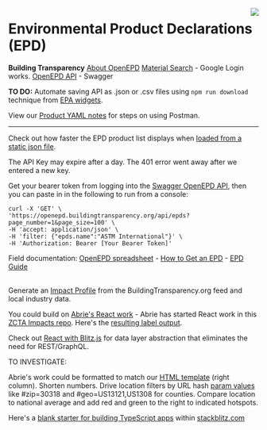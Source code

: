 <a href="https://www.buildingtransparency.org" target="bt"><img style="float:right" src="https://www.buildingtransparency.org/static/assets/svg/logo.svg"></a>

<h1 id="pageTitle"><span class="ziptext"></span> Environmental Product Declarations (EPD)</h1>

**Building Transparency**
[About OpenEPD](https://www.buildingtransparency.org/programs/openepd/)
[Material Search](https://buildingtransparency.org/ec3/material-search) - Google Login works. 
[OpenEPD API](https://openepd.buildingtransparency.org/) - Swagger


<b>TO DO:</b> Automate saving API as .json or .csv files using <code>npm run download</code> technique from <a href="../../charts/">EPA widgets</a>.<br>

View our [Product YAML notes](../product/) for steps on using Postman.  

<div class="local" style="display:none">
Loren has a desktop swagger file which might compliment the YAML notes. Coordinate with Loren to debug below.<br><br>
</div>

<hr>

Check out how faster the EPD product list displays when <a href="../../../community/resources/diffbot/#feed=epd">loaded from a static json file</a>. 

The API Key may expire after a day. The 401 error went away after we entered a new key.

 
<!--
<a href="../../products/#show=openepd">View Feed on Map</a> (allow 8 seconds) - also now 401 (Unauthorized) 
-->



<!--
By using a static json file, we'll load 30,000+ records (775K) in a quarter of a second, similar to the <a href="https://publictreemap.org">Santa Monica tree inventory</a>.
-->

Get your bearer token from logging into the <a href="https://openepd.buildingtransparency.org/#/epds/get_epds_id">Swagger OpenEPD API</a>, then you can paste in in the following to run from a console:

	curl -X 'GET' \
	'https://openepd.buildingtransparency.org/api/epds?page_number=1&page_size=100' \
	-H 'accept: application/json' \
	-H 'filter: {"epds.name":"ASTM International"}' \
	-H 'Authorization: Bearer [Your Bearer Token]'

Field documentation: <a href="https://docs.google.com/spreadsheets/d/1q2TW0GlLlK7yH3k5TSsWGmXyL94KPI9VUWWv9vid63A/edit">OpenEPD spreadsheet</a> - <a href="https://buildingtransparency.org/ec3/creator-contacts/epds">How to Get an EPD</a> - <a href="https://www.oneclicklca.com/simple-epd-guide/">EPD Guide</a><br><br>

<!--
Phil wrote: Soft search terms is a feature where we *delete* search terms if there are zero returns.  It's not really what you want in an API. 

Modify the API URL used in this page to return only the interesting fields, including the company and product names. Add a toggle to load all values.<br><br>
-->

Generate an <a href="../">Impact Profile</a> from the BuildingTransparency.org feed and local industry data. 


You could build on <a href="../../../community/projects/#widgets">Abrie's React work</a> - Abrie has started React work in this <a href="https://github.com/abrie/zctaimpacts">ZCTA Impacts repo</a>. Here's the <a href="https://zctaimpacts.abrie.dev/#zip=30318">resulting label output</a>. 

Check out [React with Blitz.js](https://blitzjs.com) for data layer abstraction that eliminates the need for REST/GraphQL.

TO INVESTIGATE:

Abrie's work could be formatted to match our [HTML template](../../io/template/) (right column). Shorten numbers. Drive location filters by URL hash [param values](../../localsite/) like #zip=30318 and #geo=US13121,US1308 for counties. Compare location to national average and add red and green to the right to indicated hotspots.

Here's a [blank starter for building TypeScript apps](https://stackblitz.com/edit/typescript) within [stackblitz.com](https://stackblitz.com)


<div id="urlDisplay" style="overflow-wrap: break-word;"></div>

<div id="clickToExpand" style="display:none">Click bars to expand</div>